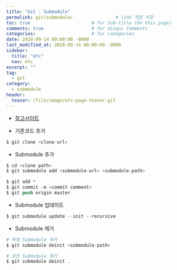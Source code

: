 ```yaml
---
title: "Git : Submodule"
permalink: git/submodule/                # link 직접 지정
toc: true                       # for Sub-title (On this page)
comments: true                  # for disqus Comments
categories:                     # for categories
date: 2020-09-14 00:00:00 -0000
last_modified_at: 2020-09-14 00:00:00 -0000
sidebar:
  title: "etc"
  nav: etc
excerpt: ""
tag:
  - git
category:
  - submodule
header:
  teaser: /file/image/etc-page-teaser.gif
---
```


* [참고사이트](https://blog.powerumc.kr/449)

* 기존코드 추가

```s
$ git clone <clone-url>
```

* Submodule 추가

```s
$ cd <clone path>
$ git submodule add <submodule-url> <submodule-path>
```

```s
$ git add *
$ git commit -m <commit comment>
$ git push origin master
```

* Submodule 업데이트

```s
$ git submodule update --init --recursive
```

* Submodule 제거

```s
# 특정 Submodule 제거
$ git submodule deinit <submodule-path>

# 모든 Submodule 제거
$ git submodule deinit .
```